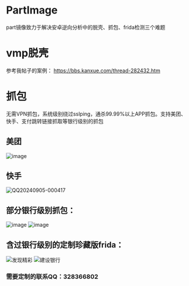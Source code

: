# PartImage
part镜像致力于解决安卓逆向分析中的脱壳、抓包、frida检测三个难题

# vmp脱壳
参考我帖子的案例：
https://bbs.kanxue.com/thread-282432.htm

# 抓包
无需VPN抓包，系统级别绕过sslping，通杀99.99%以上APP抓包。支持美团、快手、支付跳转链接抓取等银行级别的抓包
## 美团
![image](https://github.com/user-attachments/assets/24a838e1-a4b4-47c2-b756-24dd3387d767)



## 快手
![QQ20240905-000417](https://github.com/user-attachments/assets/2cdea014-819e-4d8c-9f21-84bf812a77dc)


## 部分银行级别抓包：
![image](https://github.com/user-attachments/assets/f6d75f0e-ac40-4301-8e20-24afc8cf15be)
![image](https://github.com/user-attachments/assets/7982e186-1e1a-4a82-83a0-3d2ba0e5c696)



## 含过银行级别的定制珍藏版frida：
![发现精彩](https://github.com/user-attachments/assets/5bb56b49-2188-462d-80f1-20c1075c0e3d)
![建设银行](https://github.com/user-attachments/assets/3863e653-05f8-4ac9-b2eb-abed90c9e466)


### 需要定制的联系QQ：328366802
